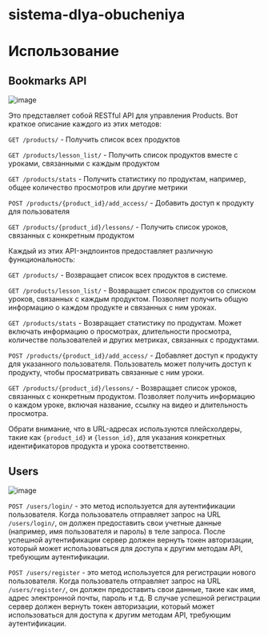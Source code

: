 # sistema-dlya-obucheniya

# Использование
## Bookmarks API
![image](https://github.com/BunyodNaimov/sistema-dlya-obucheniya/assets/122611882/479d1d09-36ea-44c3-a934-21219d6e8a83)


Это представляет собой RESTful API для управления Products. Вот краткое описание каждого из этих методов:

`GET /products/` - Получить список всех продуктов

`GET /products/lesson_list/` - Получить список продуктов вместе с уроками, связанными с каждым продуктом

`GET /products/stats` - Получить статистику по продуктам, например, общее количество просмотров или другие метрики

`POST /products/{product_id}/add_access/` - Добавить доступ к продукту для пользователя

`GET /products/{product_id}/lessons/` - Получить список уроков, связанных с конкретным продуктом

Каждый из этих API-эндпоинтов предоставляет различную функциональность:

`GET /products/` - Возвращает список всех продуктов в системе.

`GET /products/lesson_list/` - Возвращает список продуктов со списком уроков, связанных с каждым продуктом. Позволяет получить общую информацию о каждом продукте и связанных с ним уроках.

`GET /products/stats` - Возвращает статистику по продуктам. Может включать информацию о просмотрах, длительности просмотра, количестве пользователей и других метриках, связанных с продуктами.

`POST /products/{product_id}/add_access/` - Добавляет доступ к продукту для указанного пользователя. Пользователь может получить доступ к продукту, чтобы просматривать связанные с ним уроки.

`GET /products/{product_id}/lessons/` - Возвращает список уроков, связанных с конкретным продуктом. Позволяет получить информацию о каждом уроке, включая название, ссылку на видео и длительность просмотра.

Обрати внимание, что в URL-адресах используются плейсхолдеры, такие как `{product_id}` и `{lesson_id}`, для указания конкретных идентификаторов продукта и урока соответственно.


## Users
![image](https://github.com/BunyodNaimov/sistema-dlya-obucheniya/assets/122611882/b6e71135-a4a2-4d03-b0ad-63b485c9bdad)


`POST /users/login/` - это метод  используется для аутентификации пользователя. Когда пользователь отправляет запрос на URL `/users/login/`, он должен предоставить свои учетные данные (например, имя пользователя и пароль) в теле запроса. После успешной аутентификации сервер должен вернуть токен авторизации, который может использоваться для доступа к другим методам API, требующим аутентификации.


`POST /users/register` - это метод  используется для регистрации нового пользователя. Когда пользователь отправляет запрос на URL `/users/register/`, он должен предоставить свои данные, такие как имя, адрес электронной почты, пароль и т.д. В случае успешной регистрации сервер должен вернуть токен авторизации, который может использоваться для доступа к другим методам API, требующим аутентификации.

